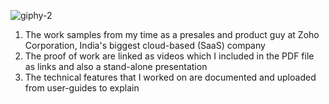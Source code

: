   
![giphy-2](https://github.com/abhinav14kr/Zoho_Corporation_Work_Sample/assets/139970672/2823ff3c-4c29-4917-aca1-13117159bf5d)






1. The work samples from my time as a presales and product guy at Zoho Corporation, India's biggest cloud-based (SaaS) company
2. The proof of work are linked as videos which I included in the PDF file as links and also a stand-alone presentation
3. The technical features that I worked on are documented and uploaded from user-guides to explain



